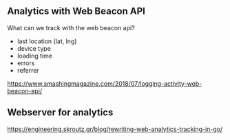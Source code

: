 ## Analytics with Web Beacon API

What can we track with the web beacon api?

- last location (lat, lng)
- device type
- loading time
- errors
- referrer


https://www.smashingmagazine.com/2018/07/logging-activity-web-beacon-api/


## Webserver for analytics

https://engineering.skroutz.gr/blog/rewriting-web-analytics-tracking-in-go/
